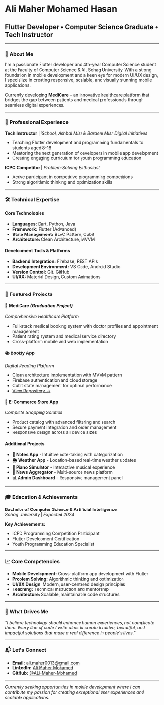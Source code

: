 # Ali Maher Mohamed Hasan
## Flutter Developer • Computer Science Graduate • Tech Instructor

---

### 🎯 **About Me**

I'm a passionate Flutter developer and 4th-year Computer Science student at the Faculty of Computer Science & AI, Sohag University. With a strong foundation in mobile development and a keen eye for modern UI/UX design, I specialize in creating responsive, scalable, and visually stunning mobile applications.

Currently developing **MediCare** – an innovative healthcare platform that bridges the gap between patients and medical professionals through seamless digital experiences.

---

### 💼 **Professional Experience**

**Tech Instructor** | *iSchool, Ashbal Misr & Baraem Misr Digital Initiatives*
- Teaching Flutter development and programming fundamentals to students aged 8-18
- Mentoring the next generation of developers in mobile app development
- Creating engaging curriculum for youth programming education

**ICPC Competitor** | *Problem-Solving Enthusiast*
- Active participant in competitive programming competitions
- Strong algorithmic thinking and optimization skills

---

### 🛠️ **Technical Expertise**

#### **Core Technologies**
- **Languages:** Dart, Python, Java
- **Framework:** Flutter (Advanced)
- **State Management:** BLoC Pattern, Cubit
- **Architecture:** Clean Architecture, MVVM

#### **Development Tools & Platforms**
- **Backend Integration:** Firebase, REST APIs
- **Development Environment:** VS Code, Android Studio
- **Version Control:** Git, GitHub
- **UI/UX:** Material Design, Custom Animations

---

### 🚀 **Featured Projects**

#### **🏥 MediCare** *(Graduation Project)*
*Comprehensive Healthcare Platform*
- Full-stack medical booking system with doctor profiles and appointment management
- Patient rating system and medical service directory
- Cross-platform mobile and web implementation

#### **📚 Bookly App**
*Digital Reading Platform*
- Clean architecture implementation with MVVM pattern
- Firebase authentication and cloud storage
- Cubit state management for optimal performance
- [View Repository →](https://github.com/ALi-Maher-Mohamed)

#### **🛒 E-Commerce Store App**
*Complete Shopping Solution*
- Product catalog with advanced filtering and search
- Secure payment integration and order management
- Responsive design across all device sizes

#### **Additional Projects**
- **📝 Notes App** - Intuitive note-taking with categorization
- **🌦️ Weather App** - Location-based real-time weather updates
- **🎹 Piano Simulator** - Interactive musical experience
- **📰 News Aggregator** - Multi-source news platform
- **📊 Admin Dashboard** - Responsive management panel

---

### 🎓 **Education & Achievements**

**Bachelor of Computer Science & Artificial Intelligence**  
*Sohag University* | *Expected 2024*

**Key Achievements:**
- ICPC Programming Competition Participant
- Flutter Development Certification
- Youth Programming Education Specialist

---

### 📈 **Core Competencies**

- **Mobile Development:** Cross-platform app development with Flutter
- **Problem Solving:** Algorithmic thinking and optimization
- **UI/UX Design:** Modern, user-centered design principles
- **Teaching:** Technical instruction and mentorship
- **Architecture:** Scalable, maintainable code structures

---

### 🌟 **What Drives Me**

*"I believe technology should enhance human experiences, not complicate them. Every line of code I write aims to create intuitive, beautiful, and impactful solutions that make a real difference in people's lives."*

---

### 📬 **Let's Connect**

- **Email:** [ali.maher0013@gmail.com](mailto:ali.maher0013@gmail.com)
- **LinkedIn:** [Ali Maher Mohamed](https://linkedin.com/in/ali-maher-b59904223)
- **GitHub:** [@ALi-Maher-Mohamed](https://github.com/ALi-Maher-Mohamed)

---

*Currently seeking opportunities in mobile development where I can contribute my passion for creating exceptional user experiences and scalable applications.*
